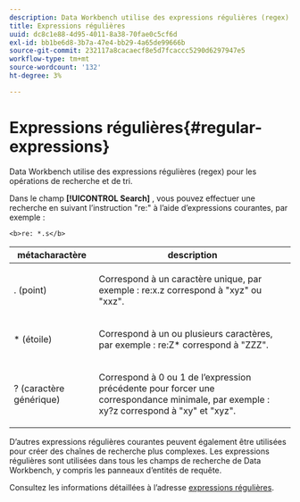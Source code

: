 ```yaml
---
description: Data Workbench utilise des expressions régulières (regex) pour les opérations de recherche et de tri.
title: Expressions régulières
uuid: dc8c1e88-4d95-4011-8a38-70fae0c5cf6d
exl-id: bb1be6d8-3b7a-47e4-bb29-4a65de99666b
source-git-commit: 232117a8cacaecf8e5d7fcaccc5290d6297947e5
workflow-type: tm+mt
source-wordcount: '132'
ht-degree: 3%

---
```


# Expressions régulières{#regular-expressions}

Data Workbench utilise des expressions régulières (regex) pour les opérations de recherche et de tri.

Dans le champ **[!UICONTROL Search]** , vous pouvez effectuer une recherche en suivant l’instruction &quot;re:&quot; à l’aide d’expressions courantes, par exemple :

```
<b>re: *.s</b>
```

<table id="table_BA125AB039794EE382B33003BE4E0AFB"> 
 <thead> 
  <tr> 
   <th colname="col1" class="entry"> métacharactère </th> 
   <th colname="col2" class="entry"> description </th> 
  </tr> 
 </thead>
 <tbody> 
  <tr> 
   <td colname="col1"> <p>. (point) </p> </td> 
   <td colname="col2"> <p>Correspond à un caractère unique, par exemple : <span class="filepath"> re:x.z </span> correspond à "xyz" ou "xxz". </p> </td> 
  </tr> 
  <tr> 
   <td colname="col1"> <p>* (étoile) </p> </td> 
   <td colname="col2"> <p>Correspond à un ou plusieurs caractères, par exemple : <span class="filepath"> re:Z* </span> correspond à "ZZZ". </p> </td> 
  </tr> 
  <tr> 
   <td colname="col1"> <p>? (caractère générique) </p> </td> 
   <td colname="col2"> <p>Correspond à 0 ou 1 de l’expression précédente pour forcer une correspondance minimale, par exemple : <span class="filepath"> xy?z </span> correspond à "xy" et "xyz". </p> </td> 
  </tr> 
 </tbody> 
</table>

D’autres expressions régulières courantes peuvent également être utilisées pour créer des chaînes de recherche plus complexes. Les expressions régulières sont utilisées dans tous les champs de recherche de Data Workbench, y compris les panneaux d’entités de requête.

Consultez les informations détaillées à l’adresse [expressions régulières](https://experienceleague.adobe.com/docs/data-workbench/using/dataset/c-dataset-constr.html#Regular_Expressions).

